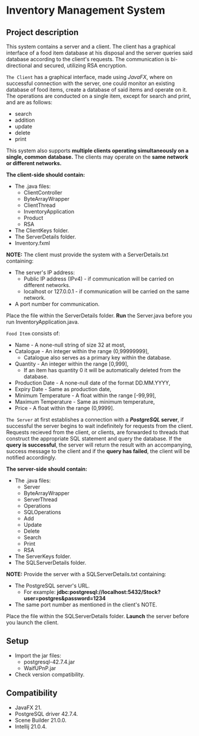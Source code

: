 # Inventory Management System

## Project description

This system contains a server and a client. The client has a graphical interface of a food item database at his disposal and the server queries said database according to the client's requests. The communication is bi-directional and secured, utilizing RSA encryption.

``The Client`` has a graphical interface, made using *JavaFX*, where on successful connection with the server, one could monitor an 
existing database of food items, create a database of said items and operate on it. 
The operations are conducted on a single item, except for search and print, and are as follows: 
 * search
 * addition
 * update
 * delete
 * print

This system also supports __multiple clients operating simultaneously on a single, common database.__ The clients may operate on the __same network or different networks.__

**The client-side should contain:**
 * The .java files:
   + ClientController
   + ByteArrayWrapper
   + ClientThread
   + InventoryApplication
   + Product
   + RSA
 * The ClientKeys folder.
 * The ServerDetails folder.
 * Inventory.fxml


__NOTE:__ The client must provide the system with a ServerDetails.txt containing:
- The server's IP address:
    + Public IP address (IPv4) - if communication will be carried on different networks.
    + localhost or 127.0.0.1 - if communication will be carried on the same network.
- A port number for communication.

Place the file within the ServerDetails folder. __Run__ the Server.java before you run 
InventoryApplication.java.

``Food Item`` consists of: 
  * Name - A none-null string of size 32 at most,
  * Catalogue - An integer within the range (0,99999999],
      - Catalogue also serves as a primary key within the database.
  * Quantity - An integer within the range [0,999],
      - If an item has quantity 0 it will be automatically deleted from the database.
  * Production Date - A none-null date of the format DD.MM.YYYY,
  * Expiry Date - Same as production date,
  * Minimum Temperature - A float within the range [-99,99],
  * Maximum Temperature - Same as minimum temperature,
  * Price - A float within the range (0,9999].


``The Server`` at first establishes a connection with a __*PostgreSQL* server__, if successful the server begins to wait indefinitely for requests from the client. Requests recieved from the client, or clients, are forwarded to threads that construct the appropriate SQL statement and query the database. 
If the __query is successful__, the server will return the result with an accompanying, success message to the client 
and if the __query has failed__, the client will be notified accordingly. 

**The server-side should contain:**
 * The .java files:
   + Server
   + ByteArrayWrapper
   + ServerThread
   + Operations
   + SQLOperations
   + Add
   + Update
   + Delete
   + Search
   + Print
   + RSA
 * The ServerKeys folder.
 * The SQLServerDetails folder.

__NOTE:__ Provide the server with a SQLServerDetails.txt containing:
- The PostgreSQL server's URL.
  + For example:   __jdbc:postgresql://localhost:5432/Stock?user=postgres&password=1234__
- The same port number as mentioned in the client's NOTE. 

Place the file within the SQLServerDetails folder. __Launch__ the server before you launch 
the client.


## Setup
* Import the jar files:
  - postgresql-42.7.4.jar
  - WaifUPnP.jar
* Check version compatibility.

## Compatibility
* JavaFX 21.
* PostgreSQL driver 42.7.4.
* Scene Builder 21.0.0.
* Intellij 21.0.4.
